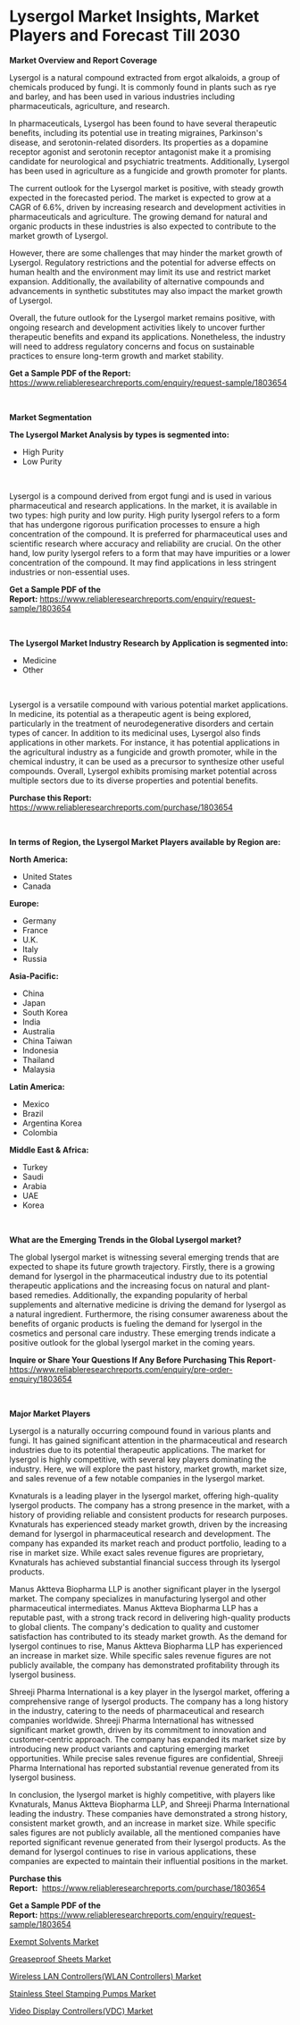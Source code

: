 <p><h1>Lysergol Market Insights, Market Players and Forecast Till 2030</h1></p><p><strong>Market Overview and Report Coverage</strong></p>
<p><p>Lysergol is a natural compound extracted from ergot alkaloids, a group of chemicals produced by fungi. It is commonly found in plants such as rye and barley, and has been used in various industries including pharmaceuticals, agriculture, and research.</p><p>In pharmaceuticals, Lysergol has been found to have several therapeutic benefits, including its potential use in treating migraines, Parkinson's disease, and serotonin-related disorders. Its properties as a dopamine receptor agonist and serotonin receptor antagonist make it a promising candidate for neurological and psychiatric treatments. Additionally, Lysergol has been used in agriculture as a fungicide and growth promoter for plants.</p><p>The current outlook for the Lysergol market is positive, with steady growth expected in the forecasted period. The market is expected to grow at a CAGR of 6.6%, driven by increasing research and development activities in pharmaceuticals and agriculture. The growing demand for natural and organic products in these industries is also expected to contribute to the market growth of Lysergol.</p><p>However, there are some challenges that may hinder the market growth of Lysergol. Regulatory restrictions and the potential for adverse effects on human health and the environment may limit its use and restrict market expansion. Additionally, the availability of alternative compounds and advancements in synthetic substitutes may also impact the market growth of Lysergol.</p><p>Overall, the future outlook for the Lysergol market remains positive, with ongoing research and development activities likely to uncover further therapeutic benefits and expand its applications. Nonetheless, the industry will need to address regulatory concerns and focus on sustainable practices to ensure long-term growth and market stability.</p></p>
<p><strong>Get a Sample PDF of the Report:</strong> <a href="https://www.reliableresearchreports.com/enquiry/request-sample/1803654">https://www.reliableresearchreports.com/enquiry/request-sample/1803654</a></p>
<p>&nbsp;</p>
<p><strong>Market Segmentation</strong></p>
<p><strong>The Lysergol Market Analysis by types is segmented into:</strong></p>
<p><ul><li>High Purity</li><li>Low Purity</li></ul></p>
<p>&nbsp;</p>
<p><p>Lysergol is a compound derived from ergot fungi and is used in various pharmaceutical and research applications. In the market, it is available in two types: high purity and low purity. High purity lysergol refers to a form that has undergone rigorous purification processes to ensure a high concentration of the compound. It is preferred for pharmaceutical uses and scientific research where accuracy and reliability are crucial. On the other hand, low purity lysergol refers to a form that may have impurities or a lower concentration of the compound. It may find applications in less stringent industries or non-essential uses.</p></p>
<p><strong>Get a Sample PDF of the Report:</strong>&nbsp;<a href="https://www.reliableresearchreports.com/enquiry/request-sample/1803654">https://www.reliableresearchreports.com/enquiry/request-sample/1803654</a></p>
<p>&nbsp;</p>
<p><strong>The Lysergol Market Industry Research by Application is segmented into:</strong></p>
<p><ul><li>Medicine</li><li>Other</li></ul></p>
<p>&nbsp;</p>
<p><p>Lysergol is a versatile compound with various potential market applications. In medicine, its potential as a therapeutic agent is being explored, particularly in the treatment of neurodegenerative disorders and certain types of cancer. In addition to its medicinal uses, Lysergol also finds applications in other markets. For instance, it has potential applications in the agricultural industry as a fungicide and growth promoter, while in the chemical industry, it can be used as a precursor to synthesize other useful compounds. Overall, Lysergol exhibits promising market potential across multiple sectors due to its diverse properties and potential benefits.</p></p>
<p><strong>Purchase this Report:</strong>&nbsp; <a href="https://www.reliableresearchreports.com/purchase/1803654">https://www.reliableresearchreports.com/purchase/1803654</a></p>
<p>&nbsp;</p>
<p><strong>In terms of Region, the Lysergol Market Players available by Region are:</strong></p>
<p>
    <p> <strong> North America: </strong>
        <ul>
            <li>United States</li>
            <li>Canada</li>
        </ul>
        </p> 
    <p> <strong> Europe: </strong>
        <ul>
            <li>Germany</li>
            <li>France</li>
            <li>U.K.</li>
            <li>Italy</li>
            <li>Russia</li>
        </ul>
        </p> 
    <p> <strong> Asia-Pacific: </strong>
        <ul>
            <li>China</li>
            <li>Japan</li>
            <li>South Korea</li>
            <li>India</li>
            <li>Australia</li>
            <li>China Taiwan</li>
            <li>Indonesia</li>
            <li>Thailand</li>
            <li>Malaysia</li>
        </ul>
        </p> 
    <p> <strong> Latin America: </strong>
        <ul>
            <li>Mexico</li>
            <li>Brazil</li>
            <li>Argentina Korea</li>
            <li>Colombia</li>
        </ul>
        </p> 
    <p> <strong> Middle East & Africa: </strong>
        <ul>
            <li>Turkey</li>
            <li>Saudi</li>
            <li>Arabia</li>
            <li>UAE</li>
            <li>Korea</li>
        </ul>
    </p>
    </p>
<p>&nbsp;</p>
<p><strong>What are the Emerging Trends in the Global Lysergol market?</strong></p>
<p><p>The global lysergol market is witnessing several emerging trends that are expected to shape its future growth trajectory. Firstly, there is a growing demand for lysergol in the pharmaceutical industry due to its potential therapeutic applications and the increasing focus on natural and plant-based remedies. Additionally, the expanding popularity of herbal supplements and alternative medicine is driving the demand for lysergol as a natural ingredient. Furthermore, the rising consumer awareness about the benefits of organic products is fueling the demand for lysergol in the cosmetics and personal care industry. These emerging trends indicate a positive outlook for the global lysergol market in the coming years.</p></p>
<p><strong>Inquire or Share Your Questions If Any Before Purchasing This Report</strong>- <a href="https://www.reliableresearchreports.com/enquiry/pre-order-enquiry/1803654">https://www.reliableresearchreports.com/enquiry/pre-order-enquiry/1803654</a></p>
<p>&nbsp;</p>
<p><strong>Major Market Players</strong></p>
<p><p>Lysergol is a naturally occurring compound found in various plants and fungi. It has gained significant attention in the pharmaceutical and research industries due to its potential therapeutic applications. The market for lysergol is highly competitive, with several key players dominating the industry. Here, we will explore the past history, market growth, market size, and sales revenue of a few notable companies in the lysergol market.</p><p>Kvnaturals is a leading player in the lysergol market, offering high-quality lysergol products. The company has a strong presence in the market, with a history of providing reliable and consistent products for research purposes. Kvnaturals has experienced steady market growth, driven by the increasing demand for lysergol in pharmaceutical research and development. The company has expanded its market reach and product portfolio, leading to a rise in market size. While exact sales revenue figures are proprietary, Kvnaturals has achieved substantial financial success through its lysergol products.</p><p>Manus Aktteva Biopharma LLP is another significant player in the lysergol market. The company specializes in manufacturing lysergol and other pharmaceutical intermediates. Manus Aktteva Biopharma LLP has a reputable past, with a strong track record in delivering high-quality products to global clients. The company's dedication to quality and customer satisfaction has contributed to its steady market growth. As the demand for lysergol continues to rise, Manus Aktteva Biopharma LLP has experienced an increase in market size. While specific sales revenue figures are not publicly available, the company has demonstrated profitability through its lysergol business.</p><p>Shreeji Pharma International is a key player in the lysergol market, offering a comprehensive range of lysergol products. The company has a long history in the industry, catering to the needs of pharmaceutical and research companies worldwide. Shreeji Pharma International has witnessed significant market growth, driven by its commitment to innovation and customer-centric approach. The company has expanded its market size by introducing new product variants and capturing emerging market opportunities. While precise sales revenue figures are confidential, Shreeji Pharma International has reported substantial revenue generated from its lysergol business.</p><p>In conclusion, the lysergol market is highly competitive, with players like Kvnaturals, Manus Aktteva Biopharma LLP, and Shreeji Pharma International leading the industry. These companies have demonstrated a strong history, consistent market growth, and an increase in market size. While specific sales figures are not publicly available, all the mentioned companies have reported significant revenue generated from their lysergol products. As the demand for lysergol continues to rise in various applications, these companies are expected to maintain their influential positions in the market.</p></p>
<p><strong>Purchase this Report:</strong>&nbsp;&nbsp;<a href="https://www.reliableresearchreports.com/purchase/1803654">https://www.reliableresearchreports.com/purchase/1803654</a></p>
<p></p>
<p><strong>Get a Sample PDF of the Report:</strong>&nbsp;<a href="https://www.reliableresearchreports.com/enquiry/request-sample/1803654">https://www.reliableresearchreports.com/enquiry/request-sample/1803654</a></p>
<p><p><a href="https://github.com/Krish2023na/Market-Research-Report-List-1/blob/main/exempt-solvents-market.md">Exempt Solvents Market</a></p><p><a href="https://github.com/kuntayevaz/Market-Research-Report-List-1/blob/main/greaseproof-sheets-market.md">Greaseproof Sheets Market</a></p><p><a href="https://medium.com/@jerrodhilll68/wireless-lan-controllers-wlan-controllers-market-exploring-market-share-market-trends-and-d4a97df1bdde">Wireless LAN Controllers(WLAN Controllers) Market</a></p><p><a href="https://medium.com/@ruthgaylord1929/stainless-steel-stamping-pumps-market-analysis-and-sze-forecasted-for-period-from-2023-to-2030-1ae2776b01e2">Stainless Steel Stamping Pumps Market</a></p><p><a href="https://medium.com/@boydsmitham726/video-display-controllers-vdc-market-analysis-and-sze-forecasted-for-period-from-2023-to-2030-dbf5b4595b5c">Video Display Controllers(VDC) Market</a></p></p>